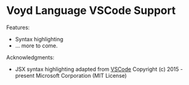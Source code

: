 # Voyd Language VSCode Support

Features:

- Syntax highlighting
- ... more to come.

Acknowledgments:

- JSX syntax highlighting adapted from [VSCode](https://github.com/microsoft/vscode/blob/3c0c7b6a86aac7db73d7a97d2971ea10b48e4b68/extensions/javascript/syntaxes/JavaScriptReact.tmLanguage.json) Copyright (c) 2015 - present Microsoft Corporation (MIT License)
